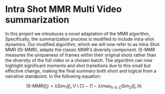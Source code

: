 # Intra Shot MMR Multi Video summarization

In this project we introduces a novel adaptation of the MMR algorithm, Specifically, the summarization process is modified to include intra-shot dynamics. Our modified algorithm, which we will now refer to as Intra-Shot MMR (IS-MMR), adapts the classic MMR's diversity component. IS-MMR measures the uniqueness of frames within their original shots rather than the diversity of the full video or a chosen batch. The algorithm can now highlight significant moments and shot transitions due to this small but effective change, making the final summary both short and logical from a narrative standpoint. In the following equation:

$$
\text{IS-MMR}(f_i) = \lambda \text{Sim}_{\text{1}} (f_i, V \setminus C) - (1 - \lambda) \max_{h \in C} \text{Sim}_{\text{2}}(f_i, h)
$$
